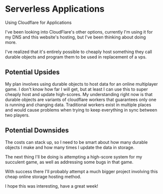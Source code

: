 # Serverless Applications

Using Cloudflare for Applications

I've been looking into CloudFlare's other options, currently I'm using it for my DNS and this website's hosting, but I've been thinking about doing more.

I've realized that it's entirely possible to cheaply host something they call durable objects and program them to be used in replacement of a vps.

## Potential Upsides

My plan involves using durable objects to host data for an online multiplayer game. I don't know how far I will get, but at least I can use this to super cheaply host and update high-scores. My understanding right now is that durable objects are variants of cloudflare workers that guarantees only one is running and changing data. Traditional workers exist in multiple places and would cause problems when trying to keep everything in sync between two players.

## Potential Downsides

The costs can stack up, so I need to be smart about how many durable objects I make and how many times I update the data in storage.

The next thing I'll be doing is attempting a high-score system for my succulent game, as well as addressing some bugs in that game.

With success there I'll probably attempt a much bigger project involving this cheap online storage hosting method.

I hope this was interesting, have a great week!

